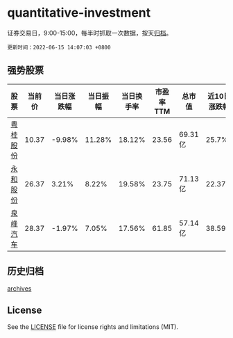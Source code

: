 # quantitative-investment

证券交易日，9:00-15:00，每半时抓取一次数据，按天[归档](archives)。

`更新时间：2022-06-15 14:07:03 +0800`

## 强势股票

|股票|当前价|当日涨跌幅|当日振幅|当日换手率|市盈率TTM|总市值|近10日涨跌幅|
|----|----|----|----|----|----|----|----|
|[粤桂股份](https://xueqiu.com/S/SZ000833)|10.37|-9.98%|11.28%|18.12%|23.56|69.31亿|25.7%|
|[永和股份](https://xueqiu.com/S/SH605020)|26.37|3.21%|8.22%|19.58%|23.75|71.13亿|22.37%|
|[泉峰汽车](https://xueqiu.com/S/SH603982)|28.37|-1.97%|7.05%|17.56%|61.85|57.14亿|38.59%|

## 历史归档

[archives](archives)

## License

See the [LICENSE](LICENSE) file for license rights and limitations (MIT).